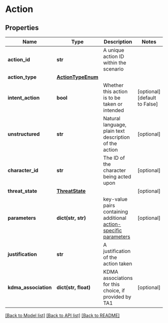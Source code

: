 # Action

## Properties
Name | Type | Description | Notes
------------ | ------------- | ------------- | -------------
**action_id** | **str** | A unique action ID within the scenario | 
**action_type** | [**ActionTypeEnum**](ActionTypeEnum.md) |  | 
**intent_action** | **bool** | Whether this action is to be taken or intended | [optional] [default to False]
**unstructured** | **str** | Natural language, plain text description of the action | [optional] 
**character_id** | **str** | The ID of the character being acted upon | [optional] 
**threat_state** | [**ThreatState**](ThreatState.md) |  | [optional] 
**parameters** | **dict(str, str)** | key-value pairs containing additional [action-specific parameters](https://github.com/NextCenturyCorporation/itm-evaluation-client?tab&#x3D;readme-ov-file#available-actions) | [optional] 
**justification** | **str** | A justification of the action taken | 
**kdma_association** | **dict(str, float)** | KDMA associations for this choice, if provided by TA1 | [optional] 

[[Back to Model list]](../README.md#documentation-for-models) [[Back to API list]](../README.md#documentation-for-api-endpoints) [[Back to README]](../README.md)

